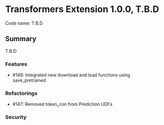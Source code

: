 # Transformers Extension 1.0.0, T.B.D

Code name: T.B.D


## Summary
T.B.D


### Features

- #146: Integrated new download and load functions using save_pretrained

### Refactorings

- #147: Removed token_con from 
 Prediction UDFs


### Security 
